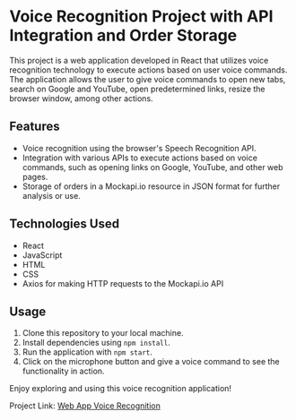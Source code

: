 # Voice Recognition Project with API Integration and Order Storage

This project is a web application developed in React that utilizes voice recognition technology to execute actions based on user voice commands. The application allows the user to give voice commands to open new tabs, search on Google and YouTube, open predetermined links, resize the browser window, among other actions.

## Features

-   Voice recognition using the browser's Speech Recognition API.
-   Integration with various APIs to execute actions based on voice commands, such as opening links on Google, YouTube, and other web pages.
-   Storage of orders in a Mockapi.io resource in JSON format for further analysis or use.

## Technologies Used

-   React
-   JavaScript
-   HTML
-   CSS
-   Axios for making HTTP requests to the Mockapi.io API

## Usage

1.  Clone this repository to your local machine.
2.  Install dependencies using `npm install`.
3.  Run the application with `npm start`.
4.  Click on the microphone button and give a voice command to see the functionality in action.

Enjoy exploring and using this voice recognition application!

Project Link: [Web App Voice Recognition](https://williamjasso.github.io/web-app-voice-react/)
